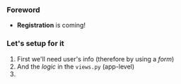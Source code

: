 
### Foreword 
- **Registration** is coming!

### Let's setup for it 
1. First we'll need user's info (therefore by using a *form*)
2. And the *logic* in the ```views.py``` (app-level)
3. 